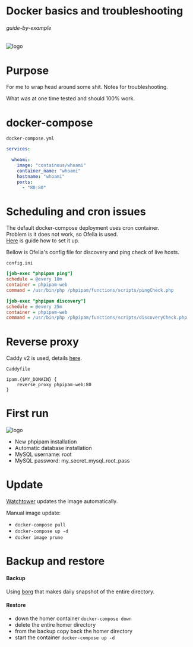 # Docker basics and troubleshooting

###### guide-by-example

![logo](https://i.imgur.com/GrWPooR.png)


# Purpose

For me to wrap head around some shit.
Notes for troubleshooting.

What was at one time tested and should 100% work.

# docker-compose

`docker-compose.yml`
```yml
services:

  whoami:
    image: "containous/whoami"
    container_name: "whoami"
    hostname: "whoami"
    ports:
      - "80:80"
```



# Scheduling and cron issues

The default docker-compose deployment uses cron container.<br>
Problem is it does not work, so Ofelia is used.<br>
[Here](https://github.com/DoTheEvo/selfhosted-apps-docker/tree/master/ofelia)
is guide how to set it up.

Bellow is Ofelia's config file for discovery and ping check of live hosts.

`config.ini`
```ini
[job-exec "phpipam ping"]
schedule = @every 10m
container = phpipam-web
command = /usr/bin/php /phpipam/functions/scripts/pingCheck.php

[job-exec "phpipam discovery"]
schedule = @every 25m
container = phpipam-web
command = /usr/bin/php /phpipam/functions/scripts/discoveryCheck.php
```

# Reverse proxy

Caddy v2 is used, details
[here](https://github.com/DoTheEvo/selfhosted-apps-docker/tree/master/caddy_v2).</br>

`Caddyfile`
```
ipam.{$MY_DOMAIN} {
    reverse_proxy phpipam-web:80
}
```

# First run

![logo](https://i.imgur.com/W7YhwqK.jpg)


* New phpipam installation
* Automatic database installation
* MySQL username: root
* MySQL password: my_secret_mysql_root_pass

# Update

[Watchtower](https://github.com/DoTheEvo/selfhosted-apps-docker/tree/master/watchtower)
updates the image automatically.

Manual image update:

- `docker-compose pull`<br>
- `docker-compose up -d`<br>
- `docker image prune`

# Backup and restore

#### Backup

Using [borg](https://github.com/DoTheEvo/selfhosted-apps-docker/tree/master/borg_backup)
that makes daily snapshot of the entire directory.
  
#### Restore

* down the homer container `docker-compose down`<br>
* delete the entire homer directory<br>
* from the backup copy back the homer directory<br>
* start the container `docker-compose up -d`
